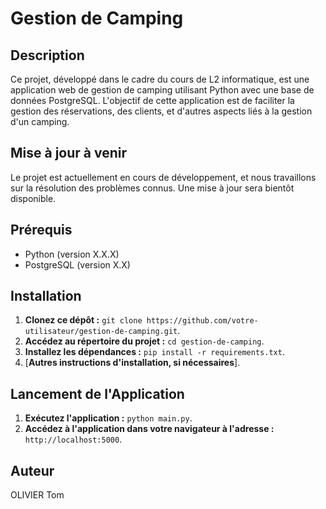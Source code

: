 # Gestion de Camping

## Description

Ce projet, développé dans le cadre du cours de L2 informatique, est une application web de gestion de camping utilisant Python avec une base de données PostgreSQL.
L'objectif de cette application est de faciliter la gestion des réservations, des clients, et d'autres aspects liés à la gestion d'un camping.

## Mise à jour à venir

Le projet est actuellement en cours de développement, et nous travaillons sur la résolution des problèmes connus. Une mise à jour sera bientôt disponible.

## Prérequis

- Python (version X.X.X)
- PostgreSQL (version X.X)

## Installation

1. **Clonez ce dépôt :** `git clone https://github.com/votre-utilisateur/gestion-de-camping.git`.
2. **Accédez au répertoire du projet :** `cd gestion-de-camping`.
3. **Installez les dépendances :** `pip install -r requirements.txt`.
4. [**Autres instructions d'installation, si nécessaires**].

## Lancement de l'Application

1. **Exécutez l'application :** `python main.py`.
2. **Accédez à l'application dans votre navigateur à l'adresse :** `http://localhost:5000`.

## Auteur

OLIVIER Tom

